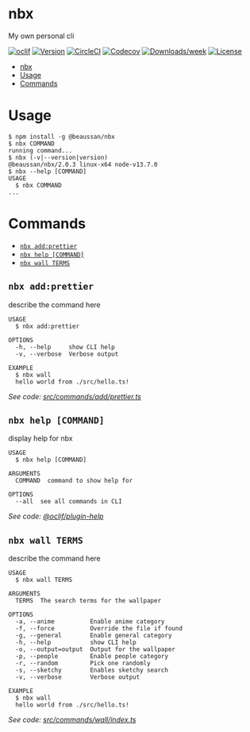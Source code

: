 # nbx

My own personal cli

[![oclif](https://img.shields.io/badge/cli-oclif-brightgreen.svg)](https://oclif.io)
[![Version](https://img.shields.io/npm/v/nbx.svg)](https://npmjs.org/package/nbx)
[![CircleCI](https://circleci.com/gh/beaussart/nbx/tree/master.svg?style=shield)](https://circleci.com/gh/beaussan/nbx/tree/master)
[![Codecov](https://codecov.io/gh/beaussan/nbx/branch/master/graph/badge.svg)](https://codecov.io/gh/beaussan/nbx)
[![Downloads/week](https://img.shields.io/npm/dw/nbx.svg)](https://npmjs.org/package/nbx)
[![License](https://img.shields.io/npm/l/nbx.svg)](https://github.com/beaussan/nbx/blob/master/package.json)

<!-- toc -->

- [nbx](#nbx)
- [Usage](#usage)
- [Commands](#commands)
  <!-- tocstop -->

# Usage

<!-- usage -->

```sh-session
$ npm install -g @beaussan/nbx
$ nbx COMMAND
running command...
$ nbx (-v|--version|version)
@beaussan/nbx/2.0.3 linux-x64 node-v13.7.0
$ nbx --help [COMMAND]
USAGE
  $ nbx COMMAND
...
```

<!-- usagestop -->

# Commands

<!-- commands -->

- [`nbx add:prettier`](#nbx-addprettier)
- [`nbx help [COMMAND]`](#nbx-help-command)
- [`nbx wall TERMS`](#nbx-wall-terms)

## `nbx add:prettier`

describe the command here

```
USAGE
  $ nbx add:prettier

OPTIONS
  -h, --help     show CLI help
  -v, --verbose  Verbose output

EXAMPLE
  $ nbx wall
  hello world from ./src/hello.ts!
```

_See code: [src/commands/add/prettier.ts](https://github.com/beaussan/nbx/blob/v2.0.3/src/commands/add/prettier.ts)_

## `nbx help [COMMAND]`

display help for nbx

```
USAGE
  $ nbx help [COMMAND]

ARGUMENTS
  COMMAND  command to show help for

OPTIONS
  --all  see all commands in CLI
```

_See code: [@oclif/plugin-help](https://github.com/oclif/plugin-help/blob/v2.2.3/src/commands/help.ts)_

## `nbx wall TERMS`

describe the command here

```
USAGE
  $ nbx wall TERMS

ARGUMENTS
  TERMS  The search terms for the wallpaper

OPTIONS
  -a, --anime          Enable anime category
  -f, --force          Override the file if found
  -g, --general        Enable general category
  -h, --help           show CLI help
  -o, --output=output  Output for the wallpaper
  -p, --people         Enable people category
  -r, --random         Pick one randomly
  -s, --sketchy        Enables sketchy search
  -v, --verbose        Verbose output

EXAMPLE
  $ nbx wall
  hello world from ./src/hello.ts!
```

_See code: [src/commands/wall/index.ts](https://github.com/beaussan/nbx/blob/v2.0.3/src/commands/wall/index.ts)_

<!-- commandsstop -->
